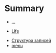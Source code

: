 # Summary

* [...](README.md)
- [Life](Lifebook/README.md)
* [Структура записей](Works/applied/struktura-zapisei.md)
* [menu](SUMMARY.md)

